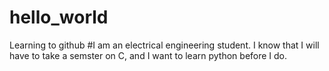 # hello_world
Learning to github
#I am an electrical engineering student. I know that I will have to take a semster on C, and I want to learn python before I do. 

